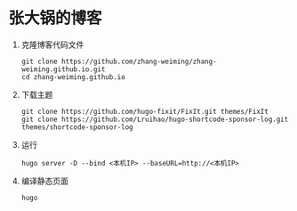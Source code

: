 # 张大锅的博客

1. 克隆博客代码文件
    ```shell
    git clone https://github.com/zhang-weiming/zhang-weiming.github.io.git
    cd zhang-weiming.github.io
    ```
2. 下载主题
    ```shell
    git clone https://github.com/hugo-fixit/FixIt.git themes/FixIt
    git clone https://github.com/Lruihao/hugo-shortcode-sponsor-log.git themes/shortcode-sponsor-log
    ```

3. 运行
    ```shell
    hugo server -D --bind <本机IP> --baseURL=http://<本机IP>
    ```
4. 编译静态页面
    ```shell
    hugo
    ```
